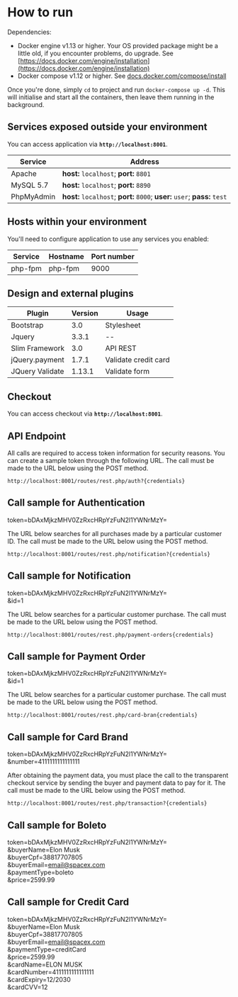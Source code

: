 # How to run #

Dependencies:

  * Docker engine v1.13 or higher. Your OS provided package might be a little old, if you encounter problems, do upgrade. See [https://docs.docker.com/engine/installation](https://docs.docker.com/engine/installation)
  * Docker compose v1.12 or higher. See [docs.docker.com/compose/install](https://docs.docker.com/compose/install/)

Once you're done, simply `cd` to project and run `docker-compose up -d`. This will initialise and start all the containers, then leave them running in the background.

## Services exposed outside your environment ##

You can access application via **`http://localhost:8001`**.

Service|Address
------|---------
Apache|**host:** `localhost`; **port:** `8801`
MySQL 5.7|**host:** `localhost`; **port:** `8890`
PhpMyAdmin|**host:** `localhost`; **port:** `8000`; **user:** `user`; **pass:** `test`

## Hosts within your environment ##

You'll need to configure application to use any services you enabled:

Service|Hostname|Port number
------|---------|-----------
php-fpm|php-fpm|9000

## Design and external plugins ##
Plugin|Version|Usage
------|---------|---------
Bootstrap|3.0|Stylesheet
Jquery|3.3.1|--
Slim Framework|3.0|API REST
jQuery.payment|1.7.1|Validate credit card
JQuery Validate|1.13.1|Validate form

## Checkout ##
You can access checkout via **`http://localhost:8001`**.

## API Endpoint ##
All calls are required to access token information for security reasons. You can create a sample token through the following URL. The call must be made to the URL below using the POST method.  
```
http://localhost:8001/routes/rest.php/auth?{credentials}
```
## Call sample for Authentication ##
token=bDAxMjkzMHV0ZzRxcHRpYzFuN2l1YWNrMzY=

The URL below searches for all purchases made by a particular customer ID. The call must be made to the URL below using the POST method.
```
http://localhost:8001/routes/rest.php/notification?{credentials}
```
## Call sample for Notification ##
token=bDAxMjkzMHV0ZzRxcHRpYzFuN2l1YWNrMzY=  
&id=1

The URL below searches for a particular customer purchase. The call must be made to the URL below using the POST method.  
```
http://localhost:8001/routes/rest.php/payment-orders{credentials}
```
## Call sample for Payment Order ##
token=bDAxMjkzMHV0ZzRxcHRpYzFuN2l1YWNrMzY=  
&id=1

The URL below searches for a particular customer purchase. The call must be made to the URL below using the POST method.  
```
http://localhost:8001/routes/rest.php/card-bran{credentials}
```
## Call sample for Card Brand ##
token=bDAxMjkzMHV0ZzRxcHRpYzFuN2l1YWNrMzY=  
&number=4111111111111111

After obtaining the payment data, you must place the call to the transparent checkout service by sending the buyer and payment data to pay for it. The call must be made to the URL below using the POST method.  
```
http://localhost:8001/routes/rest.php/transaction?{credentials}
```

## Call sample for Boleto ##
token=bDAxMjkzMHV0ZzRxcHRpYzFuN2l1YWNrMzY=  
&buyerName=Elon Musk  
&buyerCpf=38817707805  
&buyerEmail=email@spacex.com  
&paymentType=boleto  
&price=2599.99  

## Call sample for Credit Card ##
token=bDAxMjkzMHV0ZzRxcHRpYzFuN2l1YWNrMzY=  
&buyerName=Elon Musk  
&buyerCpf=38817707805  
&buyerEmail=email@spacex.com  
&paymentType=creditCard  
&price=2599.99  
&cardName=ELON MUSK  
&cardNumber=4111111111111111  
&cardExpiry=12/2030  
&cardCVV=12
